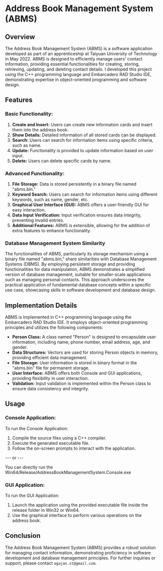 # Address Book Management System (ABMS)

## Overview

The Address Book Management System (ABMS) is a software application developed as part of an apprenticeship at Taiyuan University of Technology in May 2022. ABMS is designed to efficiently manage users' contact information, providing essential functionalities for creating, storing, retrieving, updating, and deleting contact details. I developed this project using the C++ programming language and Embarcadero RAD Studio IDE, demonstrating expertise in object-oriented programming and software design.

## Features

### Basic Functionality:

1. **Create and Insert:** Users can create new information cards and insert them into the address book.
2. **Show Details:** Detailed information of all stored cards can be displayed.
3. **Search:** Users can search for information items using specific criteria, such as name.
4. **Update:** Functionality is provided to update information based on user input.
5. **Delete:** Users can delete specific cards by name.

### Advanced Functionality:

1. **File Storage:** Data is stored persistently in a binary file named "abms.bin."
2. **Keyword Search:** Users can search for information items using different keywords, such as name, gender, etc.
3. **Graphical User Interface (GUI):** ABMS offers a user-friendly GUI for easy interaction.
4. **Data Input Verification:** Input verification ensures data integrity, preventing invalid entries.
5. **Additional Features:** ABMS is extensible, allowing for the addition of extra features to enhance functionality.

### Database Management System Similarity

The functionalities of ABMS, particularly its storage mechanism using a binary file named "abms.bin," share similarities with Database Management Systems (DBMS). By employing persistent storage and providing functionalities for data manipulation, ABMS demonstrates a simplified version of database management, suitable for smaller-scale applications such as managing personal contacts. This approach underscores the practical application of fundamental database concepts within a specific use case, showcasing skills in software development and database design.

## Implementation Details

ABMS is implemented in C++ programming language using the Embarcadero RAD Studio IDE. It employs object-oriented programming principles and utilizes the following components:

- **Person Class:** A class named "Person" is designed to encapsulate user information, including name, phone number, email address, age, and gender.
- **Data Structures:** Vectors are used for storing Person objects in memory, providing efficient data management.
- **File Storage:** User information is stored in binary format in the "abms.bin" file for permanent storage.
- **User Interface:** ABMS offers both Console and GUI applications, providing flexibility in user interaction.
- **Validation:** Input validation is implemented within the Person class to ensure data consistency and integrity.

## Usage

### Console Application:

To run the Console Application:

1. Compile the source files using a C++ compiler.
2. Execute the generated executable file.
3. Follow the on-screen prompts to interact with the application.

--- or ---

You can directly run the Win64/Release/AddressBookManagementSystem.Console.exe

### GUI Application:

To run the GUI Application:

1. Launch the application using the provided executable file inside the release folder in Win32 or Win64.
2. Use the graphical interface to perform various operations on the address book.

## Conclusion

The Address Book Management System (ABMS) provides a robust solution for managing contact information, demonstrating proficiency in software development and database management principles. For further inquiries or support, please contact `agajan.st@gmail.com`.
